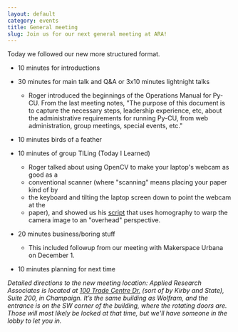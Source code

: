 ```yaml
---
layout: default
category: events
title: General meeting
slug: Join us for our next general meeting at ARA!
---
```


Today we followed our new more structured format.

* 10 minutes for introductions

* 30 minutes for main talk and Q&A  or 3x10 minutes lightnight talks

  * Roger introduced the beginnings of the Operations Manual for Py-CU. From the last meeting notes, "The purpose of this document is to capture the necessary steps, leadership experience, etc, about the administrative requirements for running Py-CU, from web administration, group meetings, special events, etc."

* 10 minutes birds of a feather 

* 10 minutes of group TILing (Today I Learned)

  * Roger talked about using OpenCV to make your laptop's webcam as good as a
  * conventional scanner (where "scanning" means placing your paper kind of by
  * the keyboard and tilting the laptop screen down to point the webcam at the
  * paper), and showed us his <a href="https://raw2.github.com/py-cu/py-cu.github.com/master/stuff/roger_overhead3.py">script</a> that uses homography to warp the camera image to an "overhead" perspective.


* 20 minutes business/boring stuff

  * This included followup from our meeting with Makerspace Urbana on December 1.

* 10 minutes planning for next time

*Detailed directions to the new meeting location: Applied Research
Associates is located at <a href="http://goo.gl/maps/DM3I1">100 Trade Centre
Dr.</a> (sort of by Kirby and State), Suite 200, in Champaign. It’s the same
building as Wolfram, and the entrance is on the SW corner of the building,
where the rotating doors are. Those will most likely be locked at that time,
but we'll have someone in the lobby to let you in.*

